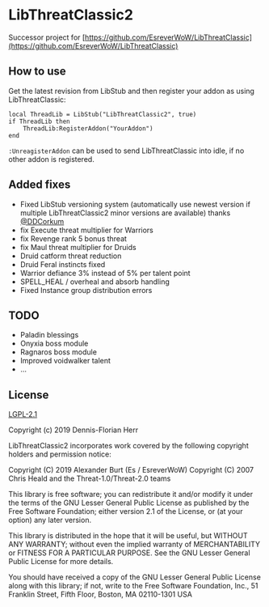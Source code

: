 # LibThreatClassic2

Successor project for [https://github.com/EsreverWoW/LibThreatClassic](https://github.com/EsreverWoW/LibThreatClassic)

## How to use

Get the latest revision from LibStub and then register your addon as using LibThreatClassic:

```
local ThreadLib = LibStub("LibThreatClassic2", true)
if ThreadLib then
    ThreadLib:RegisterAddon("YourAddon")
end
```

`:UnreagisterAddon` can be used to send LibThreatClassic into idle, if no other addon is registered.

## Added fixes

* Fixed LibStub versioning system (automatically use newest version if multiple LibThreatClassic2 minor versions are available) thanks [@DDCorkum](https://github.com/DDCorkum)
* fix Execute threat multiplier for Warriors
* fix Revenge rank 5 bonus threat
* fix Maul threat multiplier for Druids
* Druid catform threat reduction
* Druid Feral instincts fixed
* Warrior defiance 3% instead of 5% per talent point
* SPELL_HEAL / overheal and absorb handling
* Fixed Instance group distribution errors

## TODO

* Paladin blessings
* Onyxia boss module
* Ragnaros boss module
* Improved voidwalker talent
* ...


## License

[LGPL-2.1](LICENSE)

Copyright (c) 2019 Dennis-Florian Herr

LibThreatClassic2 incorporates work covered by the following copyright holders and permission notice:

Copyright (C) 2019 Alexander Burt (Es / EsreverWoW)
Copyright (C) 2007 Chris Heald and the Threat-1.0/Threat-2.0 teams

This library is free software; you can redistribute it and/or
modify it under the terms of the GNU Lesser General Public
License as published by the Free Software Foundation; either
version 2.1 of the License, or (at your option) any later version.

This library is distributed in the hope that it will be useful,
but WITHOUT ANY WARRANTY; without even the implied warranty of
MERCHANTABILITY or FITNESS FOR A PARTICULAR PURPOSE.  See the GNU
Lesser General Public License for more details.

You should have received a copy of the GNU Lesser General Public
License along with this library; if not, write to the Free Software
Foundation, Inc., 51 Franklin Street, Fifth Floor, Boston, MA  02110-1301  USA
